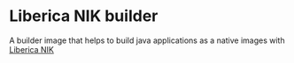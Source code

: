 # Liberica NIK builder

A builder image that helps to build java applications as a native images with [Liberica NIK](https://libericajdk.ru/pages/liberica-native-image-kit/) 